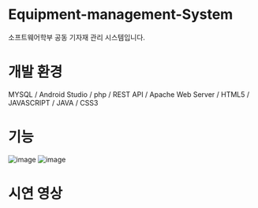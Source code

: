 # Equipment-management-System
소프트웨어학부 공동 기자재 관리 시스템입니다.

# 개발 환경
MYSQL / Android Studio / php / REST API / Apache Web Server / HTML5 / JAVASCRIPT / JAVA / CSS3

# 기능
![image](https://user-images.githubusercontent.com/54186647/63215429-2b107c80-c161-11e9-91f7-dbcc9435be17.png)
![image](https://user-images.githubusercontent.com/54186647/63215436-4c716880-c161-11e9-961f-c08b52b4476d.png)

# 시연 영상
